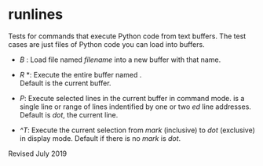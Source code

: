 runlines
========

Tests for commands that execute Python code from text buffers.
The test cases are just files of Python code you can load into buffers.

- *B <filename>*: Load file named *filename* into a new buffer with that name.

- *R* <bufname>*: Execute the entire buffer named *<bufname>*.  
Default is the current buffer.

- *<lines>P*: Execute selected lines in the current buffer in
command mode.  *<lines>* is a single line or range of lines indentified by
one or two *ed* line addresses.  Default is *dot*, the current line.

- *^T*: Execute the current selection from *mark* (inclusive) to 
*dot* (exclusive) in display mode.   Default if there is no *mark* is *dot*.

Revised July 2019

